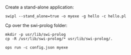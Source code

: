 Create a stand-alone application:
```
swipl --stand_alone=true -o myexe -g hello -c hello.pl
```

Cp over the swi-prolog folder:

```
mkdir -p usr/lib/swi-prolog
cp -R /usr/lib/swi-prolog/* usr/lib/swi-prolog/.
```

```
ops run -c config.json myexe
```

